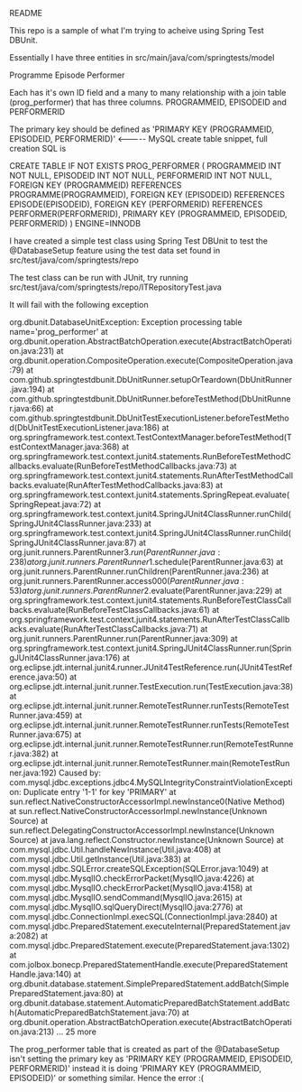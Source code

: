 README

This repo is a sample of what I'm trying to acheive using Spring Test DBUnit.

Essentially I have three entities in src/main/java/com/springtests/model

Programme
Episode
Performer

Each has it's own ID field and a many to many relationship with a join table (prog_performer) that has three columns. PROGRAMMEID, EPISODEID and
PERFORMERID

The primary key should be defined as 'PRIMARY KEY (PROGRAMMEID, EPISODEID, PERFORMERID)' <----- MySQL create table snippet, full
creation SQL is

CREATE TABLE IF NOT EXISTS PROG_PERFORMER (
                                      PROGRAMMEID INT NOT NULL, EPISODEID INT NOT NULL, PERFORMERID INT NOT NULL,
                                      FOREIGN KEY (PROGRAMMEID) REFERENCES PROGRAMME(PROGRAMMEID),
                                      FOREIGN KEY (EPISODEID) REFERENCES EPISODE(EPISODEID), FOREIGN KEY (PERFORMERID) REFERENCES PERFORMER(PERFORMERID),
                                      PRIMARY KEY (PROGRAMMEID, EPISODEID, PERFORMERID)
                                  ) ENGINE=INNODB
                                  
I have created a simple test class using Spring Test DBUnit to test the @DatabaseSetup feature using the test data set found in
src/test/java/com/springtests/repo

The test class can be run with JUnit, try running src/test/java/com/springtests/repo/ITRepositoryTest.java

It will fail with the following exception

org.dbunit.DatabaseUnitException: Exception processing table name='prog_performer'
	at org.dbunit.operation.AbstractBatchOperation.execute(AbstractBatchOperation.java:231)
	at org.dbunit.operation.CompositeOperation.execute(CompositeOperation.java:79)
	at com.github.springtestdbunit.DbUnitRunner.setupOrTeardown(DbUnitRunner.java:194)
	at com.github.springtestdbunit.DbUnitRunner.beforeTestMethod(DbUnitRunner.java:66)
	at com.github.springtestdbunit.DbUnitTestExecutionListener.beforeTestMethod(DbUnitTestExecutionListener.java:186)
	at org.springframework.test.context.TestContextManager.beforeTestMethod(TestContextManager.java:368)
	at org.springframework.test.context.junit4.statements.RunBeforeTestMethodCallbacks.evaluate(RunBeforeTestMethodCallbacks.java:73)
	at org.springframework.test.context.junit4.statements.RunAfterTestMethodCallbacks.evaluate(RunAfterTestMethodCallbacks.java:83)
	at org.springframework.test.context.junit4.statements.SpringRepeat.evaluate(SpringRepeat.java:72)
	at org.springframework.test.context.junit4.SpringJUnit4ClassRunner.runChild(SpringJUnit4ClassRunner.java:233)
	at org.springframework.test.context.junit4.SpringJUnit4ClassRunner.runChild(SpringJUnit4ClassRunner.java:87)
	at org.junit.runners.ParentRunner$3.run(ParentRunner.java:238)
	at org.junit.runners.ParentRunner$1.schedule(ParentRunner.java:63)
	at org.junit.runners.ParentRunner.runChildren(ParentRunner.java:236)
	at org.junit.runners.ParentRunner.access$000(ParentRunner.java:53)
	at org.junit.runners.ParentRunner$2.evaluate(ParentRunner.java:229)
	at org.springframework.test.context.junit4.statements.RunBeforeTestClassCallbacks.evaluate(RunBeforeTestClassCallbacks.java:61)
	at org.springframework.test.context.junit4.statements.RunAfterTestClassCallbacks.evaluate(RunAfterTestClassCallbacks.java:71)
	at org.junit.runners.ParentRunner.run(ParentRunner.java:309)
	at org.springframework.test.context.junit4.SpringJUnit4ClassRunner.run(SpringJUnit4ClassRunner.java:176)
	at org.eclipse.jdt.internal.junit4.runner.JUnit4TestReference.run(JUnit4TestReference.java:50)
	at org.eclipse.jdt.internal.junit.runner.TestExecution.run(TestExecution.java:38)
	at org.eclipse.jdt.internal.junit.runner.RemoteTestRunner.runTests(RemoteTestRunner.java:459)
	at org.eclipse.jdt.internal.junit.runner.RemoteTestRunner.runTests(RemoteTestRunner.java:675)
	at org.eclipse.jdt.internal.junit.runner.RemoteTestRunner.run(RemoteTestRunner.java:382)
	at org.eclipse.jdt.internal.junit.runner.RemoteTestRunner.main(RemoteTestRunner.java:192)
Caused by: com.mysql.jdbc.exceptions.jdbc4.MySQLIntegrityConstraintViolationException: Duplicate entry '1-1' for key 'PRIMARY'
	at sun.reflect.NativeConstructorAccessorImpl.newInstance0(Native Method)
	at sun.reflect.NativeConstructorAccessorImpl.newInstance(Unknown Source)
	at sun.reflect.DelegatingConstructorAccessorImpl.newInstance(Unknown Source)
	at java.lang.reflect.Constructor.newInstance(Unknown Source)
	at com.mysql.jdbc.Util.handleNewInstance(Util.java:408)
	at com.mysql.jdbc.Util.getInstance(Util.java:383)
	at com.mysql.jdbc.SQLError.createSQLException(SQLError.java:1049)
	at com.mysql.jdbc.MysqlIO.checkErrorPacket(MysqlIO.java:4226)
	at com.mysql.jdbc.MysqlIO.checkErrorPacket(MysqlIO.java:4158)
	at com.mysql.jdbc.MysqlIO.sendCommand(MysqlIO.java:2615)
	at com.mysql.jdbc.MysqlIO.sqlQueryDirect(MysqlIO.java:2776)
	at com.mysql.jdbc.ConnectionImpl.execSQL(ConnectionImpl.java:2840)
	at com.mysql.jdbc.PreparedStatement.executeInternal(PreparedStatement.java:2082)
	at com.mysql.jdbc.PreparedStatement.execute(PreparedStatement.java:1302)
	at com.jolbox.bonecp.PreparedStatementHandle.execute(PreparedStatementHandle.java:140)
	at org.dbunit.database.statement.SimplePreparedStatement.addBatch(SimplePreparedStatement.java:80)
	at org.dbunit.database.statement.AutomaticPreparedBatchStatement.addBatch(AutomaticPreparedBatchStatement.java:70)
	at org.dbunit.operation.AbstractBatchOperation.execute(AbstractBatchOperation.java:213)
	... 25 more

The prog_performer table that is created as part of the @DatabaseSetup isn't setting the primary key as 'PRIMARY KEY (PROGRAMMEID, EPISODEID, PERFORMERID)'
instead it is doing 'PRIMARY KEY (PROGRAMMEID, EPISODEID)' or something similar. Hence the error :(
